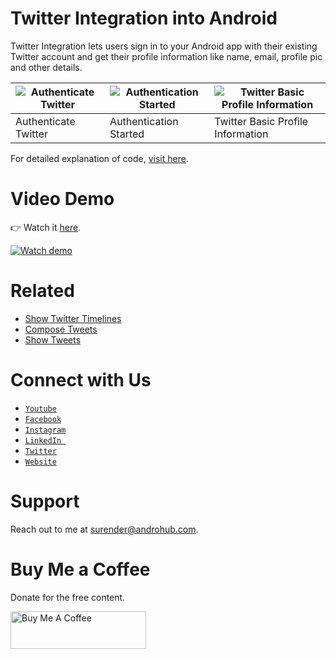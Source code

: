 # Twitter Integration into Android
Twitter Integration lets users sign in to your Android app with their existing Twitter account and get their profile information like name, email, profile pic and other details.

![Authenticate Twitter](https://i1.wp.com/www.androhub.com/wp-content/uploads/2018/01/authenticate_twitter.jpg?resize=576%2C1024) | ![Authentication Started](https://i1.wp.com/www.androhub.com/wp-content/uploads/2018/01/authenticating_twitter.jpg?resize=576%2C1024) | ![Twitter Basic Profile Information](https://i0.wp.com/www.androhub.com/wp-content/uploads/2018/01/fetch_user_profile_image.jpg?resize=576%2C1024)
---|---|---
Authenticate Twitter | Authentication Started | Twitter Basic Profile Information

For detailed explanation of code, [visit here](http://www.androhub.com/android-compose-tweets-twitter/).

# Video Demo
👉 Watch it <a href="https://youtu.be/Db2onxoMiVE">here</a>.
<br>

[![Watch demo](http://i3.ytimg.com/vi/Db2onxoMiVE/hqdefault.jpg)](https://youtu.be/Db2onxoMiVE)

# Related

- [Show Twitter Timelines](http://www.androhub.com/android-twitter-show-timelines/)
- [Compose Tweets](http://www.androhub.com/android-compose-tweets-twitter/)
- [Show Tweets](http://www.androhub.com/android-show-tweets/)

# Connect with Us
- <a href="https://www.youtube.com/channel/@Androhub" target="_blank">`Youtube`</a>
- <a href="https://www.facebook.com/androhubtutorial/" target="_blank">`Facebook`</a>
- <a href="https://www.instagram.com/androhub_tutorial" target="_blank">`Instagram`</a>
- <a href="https://www.linkedin.com/in/surender-kumar-681472a8?originalSubdomain=in" target="_blank">`LinkedIn `</a>
- <a href="https://twitter.com/sonusurender0/" target="_blank">`Twitter`</a>
- <a href="http://www.androhub.com/" target="_blank">`Website`</a>

# Support
Reach out to me at surender@androhub.com.

# Buy Me a Coffee
Donate for the free content.

<a href="https://www.buymeacoffee.com/androhub" target="_blank"><img src="https://cdn.buymeacoffee.com/buttons/v2/default-yellow.png" alt="Buy Me A Coffee" style="height: 60px !important;width: 217px !important;" ></a>
